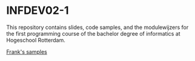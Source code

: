 # INFDEV02-1
This repository contains slides, code samples, and the modulewijzers for the first programming course of the bachelor degree of informatics at Hogeschool Rotterdam.

[Frank's samples](/code/INF1E_Examples)
